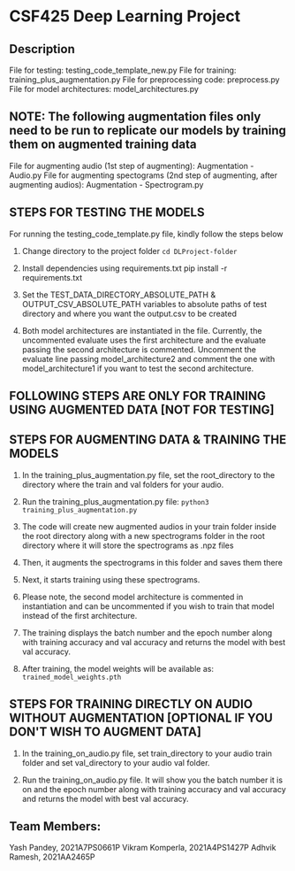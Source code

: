 # CSF425 Deep Learning Project

## Description

File for testing: testing_code_template_new.py
File for training: training_plus_augmentation.py
File for preprocessing code: preprocess.py
File for model architectures: model_architectures.py

## NOTE: The following augmentation files only need to be run to replicate our models by training them on augmented training data
File for augmenting audio (1st step of augmenting): Augmentation - Audio.py
File for augmenting spectograms (2nd step of augmenting, after augmenting audios): Augmentation - Spectrogram.py

## STEPS FOR TESTING THE MODELS
For running the testing_code_template.py file, kindly follow the steps below

1. Change directory to the project folder
```cd DLProject-folder```

2. Install dependencies using requirements.txt
pip install -r requirements.txt

3. Set the TEST_DATA_DIRECTORY_ABSOLUTE_PATH & OUTPUT_CSV_ABSOLUTE_PATH variables to absolute paths of test directory and where you want the output.csv to be created

4. Both model architectures are instantiated in the file. Currently, the uncommented evaluate uses the first architecture and the evaluate passing the second architecture is commented. Uncomment the evaluate line passing model_architecture2 and comment the one with model_architecture1 if you want to test the second architecture.

## FOLLOWING STEPS ARE ONLY FOR TRAINING USING AUGMENTED DATA [NOT FOR TESTING]

## STEPS FOR AUGMENTING DATA & TRAINING THE MODELS
1. In the training_plus_augmentation.py file, set the root_directory to the directory where the train and val folders for your audio.

2. Run the training_plus_augmentation.py file: ```python3 training_plus_augmentation.py```

3. The code will create new augmented audios in your train folder inside the root directory along with a new spectrograms folder in the root directory where it will store the spectrograms as .npz files

4. Then, it augments the spectrograms in this folder and saves them there

5. Next, it starts training using these spectrograms.

6. Please note, the second model architecture is commented in instantiation and can be uncommented if you wish to train that model instead of the first architecture.

7. The training displays the batch number and the epoch number along with training accuracy and val accuracy and returns the model with best val accuracy.

8. After training, the model weights will be available as: ```trained_model_weights.pth```

## STEPS FOR TRAINING DIRECTLY ON AUDIO WITHOUT AUGMENTATION  [OPTIONAL IF YOU DON'T WISH TO AUGMENT DATA]
1. In the training_on_audio.py file, set train_directory to your audio train folder and set val_directory to your audio val folder.

2. Run the training_on_audio.py file. It will show you the batch number it is on and the epoch number along with training accuracy and val accuracy and returns the model with best val accuracy.


## Team Members:
Yash Pandey, 2021A7PS0661P
Vikram Komperla, 2021A4PS1427P
Adhvik Ramesh, 2021AA2465P